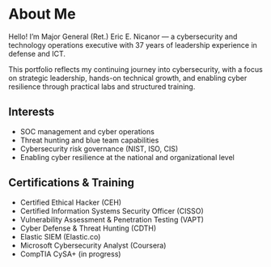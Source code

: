 # About Me

Hello! I’m Major General (Ret.) Eric E. Nicanor — a cybersecurity and technology operations executive with 37 years of leadership experience in defense and ICT.

This portfolio reflects my continuing journey into cybersecurity, with a focus on strategic leadership, hands-on technical growth, and enabling cyber resilience through practical labs and structured training.

## Interests
- SOC management and cyber operations
- Threat hunting and blue team capabilities
- Cybersecurity risk governance (NIST, ISO, CIS)
- Enabling cyber resilience at the national and organizational level

## Certifications & Training
- Certified Ethical Hacker (CEH)
- Certified Information Systems Security Officer (CISSO)
- Vulnerability Assessment & Penetration Testing (VAPT)
- Cyber Defense & Threat Hunting (CDTH)
- Elastic SIEM (Elastic.co)
- Microsoft Cybersecurity Analyst (Coursera)
- CompTIA CySA+ (in progress)
